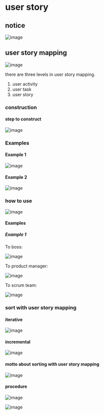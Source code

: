 # user story
## notice
![image](https://github.com/user-attachments/assets/a34a5288-f1a4-487c-8bc9-293bd3bc3527)

## user story mapping
![image](https://github.com/user-attachments/assets/4a7a5fbe-a97c-432e-87d2-5da5e327c139)

there are three levels in user story mapping.
1. user activity
2. user task
3. user story

### construction
#### step to construct
![image](https://github.com/user-attachments/assets/3cb41764-cab7-4021-8e85-a872a1e0bb21)

### Examples
#### Example 1
![image](https://github.com/user-attachments/assets/0070721c-6368-40cd-9b4b-ba7863d0bdca)

#### Example 2
![image](https://github.com/user-attachments/assets/1e3bbb61-20d4-4b37-afd9-f826a3343267)

### how to use
![image](https://github.com/user-attachments/assets/daf3da64-42bf-41ed-adda-874780a5c81b)

#### Examples 
##### Example 1

To boss:

![image](https://github.com/user-attachments/assets/7d89b0cf-386f-44ed-9032-1374895ee84b)

To product manager:

![image](https://github.com/user-attachments/assets/ec1e0017-519f-4274-b2b1-1d121bf21d08)

To scrum team:

![image](https://github.com/user-attachments/assets/a8fe7203-37f4-40b3-9f9c-352f613cab0d)

### sort with user story mapping
#### iterative
![image](https://github.com/user-attachments/assets/0956530c-c2fd-41ce-9068-dcf9219b5109)

#### incremental
![image](https://github.com/user-attachments/assets/73815ecb-a024-4721-9022-d1341c446dd6)

#### motto about sorting with user story mapping
![image](https://github.com/user-attachments/assets/9a37cd6a-6f1e-41b3-8232-c4379f5448b5)

#### procedure
![image](https://github.com/user-attachments/assets/6ad85aec-7803-4fcf-b690-4d77ed7b9fdb)

![image](https://github.com/user-attachments/assets/206b6e6b-0048-4a8d-b9c2-07d727f7db4a)





